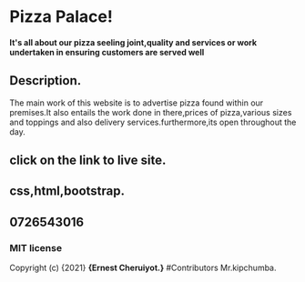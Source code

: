 # Pizza Palace!
#### It's all about our pizza seeling joint,quality and services or work undertaken in ensuring customers are served well
## Description.
The main work of this website is to advertise pizza found within our premises.It also entails the work done in there,prices of pizza,various sizes and toppings and also delivery services.furthermore,its open throughout the day.
## click on the link to live site.
## css,html,bootstrap.
## 0726543016
### MIT license
Copyright (c) {2021} **{Ernest Cheruiyot.}**
#Contributors
Mr.kipchumba.

